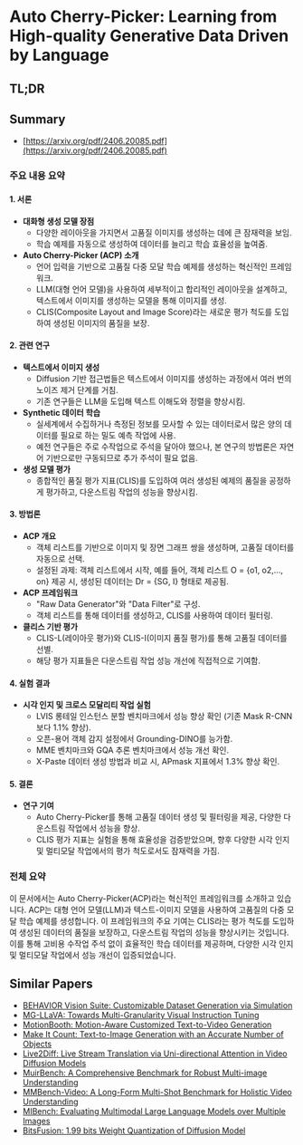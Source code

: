 # Auto Cherry-Picker: Learning from High-quality Generative Data Driven by Language
## TL;DR
## Summary
- [https://arxiv.org/pdf/2406.20085.pdf](https://arxiv.org/pdf/2406.20085.pdf)

### 주요 내용 요약

#### 1. 서론
- **대화형 생성 모델 장점**
  - 다양한 레이아웃을 가지면서 고품질 이미지를 생성하는 데에 큰 잠재력을 보임.
  - 학습 예제를 자동으로 생성하여 데이터를 늘리고 학습 효율성을 높여줌.
- **Auto Cherry-Picker (ACP) 소개**
  - 언어 입력을 기반으로 고품질 다중 모달 학습 예제를 생성하는 혁신적인 프레임워크.
  - LLM(대형 언어 모델)을 사용하여 세부적이고 합리적인 레이아웃을 설계하고, 텍스트에서 이미지를 생성하는 모델을 통해 이미지를 생성.
  - CLIS(Composite Layout and Image Score)라는 새로운 평가 척도를 도입하여 생성된 이미지의 품질을 보장.

#### 2. 관련 연구
- **텍스트에서 이미지 생성**
  - Diffusion 기반 접근법들은 텍스트에서 이미지를 생성하는 과정에서 여러 번의 노이즈 제거 단계를 거침.
  - 기존 연구들은 LLM을 도입해 텍스트 이해도와 정렬을 향상시킴.
- **Synthetic 데이터 학습**
  - 실세계에서 수집하거나 측정된 정보를 모사할 수 있는 데이터로서 많은 양의 데이터를 필요로 하는 밀도 예측 작업에 사용.
  - 예전 연구들은 주로 수작업으로 주석을 달아야 했으나, 본 연구의 방법론은 자연어 기반으로만 구동되므로 추가 주석이 필요 없음.
- **생성 모델 평가**
  - 종합적인 품질 평가 지표(CLIS)를 도입하여 여러 생성된 예제의 품질을 공정하게 평가하고, 다운스트림 작업의 성능을 향상시킴.

#### 3. 방법론
- **ACP 개요**
  - 객체 리스트를 기반으로 이미지 및 장면 그래프 쌍을 생성하며, 고품질 데이터를 자동으로 선택.
  - 설정된 과제: 객체 리스트에서 시작, 예를 들어, 객체 리스트 O = {o1, o2,..., on} 제공 시, 생성된 데이터는 Dr = {SG, I} 형태로 제공됨.
- **ACP 프레임워크**
  - "Raw Data Generator"와 "Data Filter"로 구성.
  - 객체 리스트를 통해 데이터를 생성하고, CLIS를 사용하여 데이터 필터링.
- **클리스 기반 평가**
  - CLIS-L(레이아웃 평가)와 CLIS-I(이미지 품질 평가)를 통해 고품질 데이터를 선별.
  - 해당 평가 지표들은 다운스트림 작업 성능 개선에 직접적으로 기여함.

#### 4. 실험 결과
- **시각 인지 및 크로스 모달리티 작업 실험**
  - LVIS 롱테일 인스턴스 분할 벤치마크에서 성능 향상 확인 (기존 Mask R-CNN보다 1.1% 향상).
  - 오픈-용어 객체 감지 설정에서 Grounding-DINO를 능가함.
  - MME 벤치마크와 GQA 추론 벤치마크에서 성능 개선 확인.
  - X-Paste 데이터 생성 방법과 비교 시, APmask 지표에서 1.3% 향상 확인.

#### 5. 결론
- **연구 기여**
  - Auto Cherry-Picker를 통해 고품질 데이터 생성 및 필터링을 제공, 다양한 다운스트림 작업에서 성능을 향상.
  - CLIS 평가 지표는 실험을 통해 효율성을 검증받았으며, 향후 다양한 시각 인지 및 멀티모달 작업에서의 평가 척도로서도 잠재력을 가짐.

### 전체 요약
이 문서에서는 Auto Cherry-Picker(ACP)라는 혁신적인 프레임워크를 소개하고 있습니다. ACP는 대형 언어 모델(LLM)과 텍스트-이미지 모델을 사용하여 고품질의 다중 모달 학습 예제를 생성합니다. 이 프레임워크의 주요 기여는 CLIS라는 평가 척도를 도입하여 생성된 데이터의 품질을 보장하고, 다운스트림 작업의 성능을 향상시키는 것입니다. 이를 통해 고비용 수작업 주석 없이 효율적인 학습 데이터를 제공하며, 다양한 시각 인지 및 멀티모달 작업에서 성능 개선이 입증되었습니다.

## Similar Papers
- [BEHAVIOR Vision Suite: Customizable Dataset Generation via Simulation](2405.09546.md)
- [MG-LLaVA: Towards Multi-Granularity Visual Instruction Tuning](2406.17770.md)
- [MotionBooth: Motion-Aware Customized Text-to-Video Generation](2406.17758.md)
- [Make It Count: Text-to-Image Generation with an Accurate Number of Objects](2406.10210.md)
- [Live2Diff: Live Stream Translation via Uni-directional Attention in Video Diffusion Models](2407.08701.md)
- [MuirBench: A Comprehensive Benchmark for Robust Multi-image Understanding](2406.09411.md)
- [MMBench-Video: A Long-Form Multi-Shot Benchmark for Holistic Video Understanding](2406.14515.md)
- [MIBench: Evaluating Multimodal Large Language Models over Multiple Images](2407.15272.md)
- [BitsFusion: 1.99 bits Weight Quantization of Diffusion Model](2406.04333.md)
